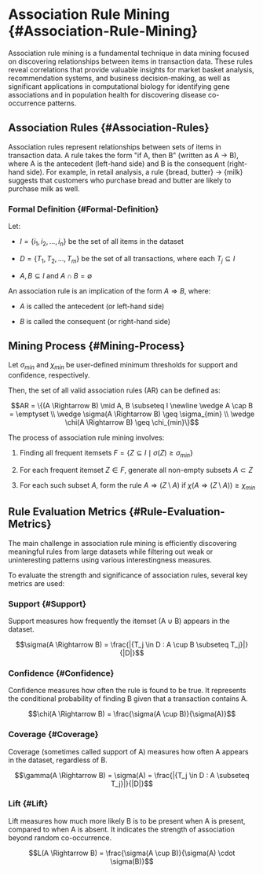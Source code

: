
# Association Rule Mining {#Association-Rule-Mining}

Association rule mining is a fundamental technique in data mining focused on discovering relationships between items in transaction data. These rules reveal correlations that provide valuable insights for market basket analysis, recommendation systems, and business decision-making, as well as significant applications in computational biology for identifying gene associations and in population health for discovering disease co-occurrence patterns.

## Association Rules {#Association-Rules}

Association rules represent relationships between sets of items in transaction data. A rule takes the form &quot;if A, then B&quot; (written as A → B), where A is the antecedent (left-hand side) and B is the consequent (right-hand side). For example, in retail analysis, a rule {bread, butter} → {milk} suggests that customers who purchase bread and butter are likely to purchase milk as well.

### Formal Definition {#Formal-Definition}

Let:
- $I = \{i_1, i_2, ..., i_n\}$ be the set of all items in the dataset
  
- $D = \{T_1, T_2, ..., T_m\}$ be the set of all transactions, where each $T_j \subseteq I$
  
- $A, B \subseteq I$ and $A \cap B = \emptyset$
  

An association rule is an implication of the form $A \Rightarrow B$, where:
- $A$ is called the antecedent (or left-hand side)
  
- $B$ is called the consequent (or right-hand side)
  

## Mining Process {#Mining-Process}

Let $\sigma_{min}$ and $\chi_{min}$ be user-defined minimum thresholds for support and confidence, respectively.

Then, the set of all valid association rules (AR) can be defined as:

$$AR = \{(A \Rightarrow B) \mid A, B \subseteq I \newline
\wedge  A \cap B = \emptyset \\
\wedge \sigma(A \Rightarrow B) \geq \sigma_{min} \\
\wedge  \chi(A \Rightarrow B) \geq \chi_{min}\}$$

The process of association rule mining involves:
1. Finding all frequent itemsets $F = \{Z \subseteq I \mid \sigma(Z) \geq \sigma_{min}\}$
  
2. For each frequent itemset $Z \in F$, generate all non-empty subsets $A \subset Z$
  
3. For each such subset $A$, form the rule $A \Rightarrow (Z \setminus A)$ if $\chi(A \Rightarrow (Z \setminus A)) \geq \chi_{min}$
  

## Rule Evaluation Metrics {#Rule-Evaluation-Metrics}

The main challenge in association rule mining is efficiently discovering meaningful rules from large datasets while filtering out weak or uninteresting patterns using various interestingness measures.

To evaluate the strength and significance of association rules, several key metrics are used:

### Support {#Support}

Support measures how frequently the itemset (A ∪ B) appears in the dataset.

$$\sigma(A \Rightarrow B) = \frac{|{T_j \in D : A \cup B \subseteq T_j}|}{|D|}$$

### Confidence {#Confidence}

Confidence measures how often the rule is found to be true. It represents the conditional probability of finding B given that a transaction contains A.

$$\chi(A \Rightarrow B) = \frac{\sigma(A \cup B)}{\sigma(A)}$$

### Coverage {#Coverage}

Coverage (sometimes called support of A) measures how often A appears in the dataset, regardless of B.

$$\gamma(A \Rightarrow B) = \sigma(A) = \frac{|{T_j \in D : A \subseteq T_j}|}{|D|}$$

### Lift {#Lift}

Lift measures how much more likely B is to be present when A is present, compared to when A is absent. It indicates the strength of association beyond random co-occurrence.

$$L(A \Rightarrow B) = \frac{\sigma(A \cup B)}{\sigma(A) \cdot \sigma(B)}$$
